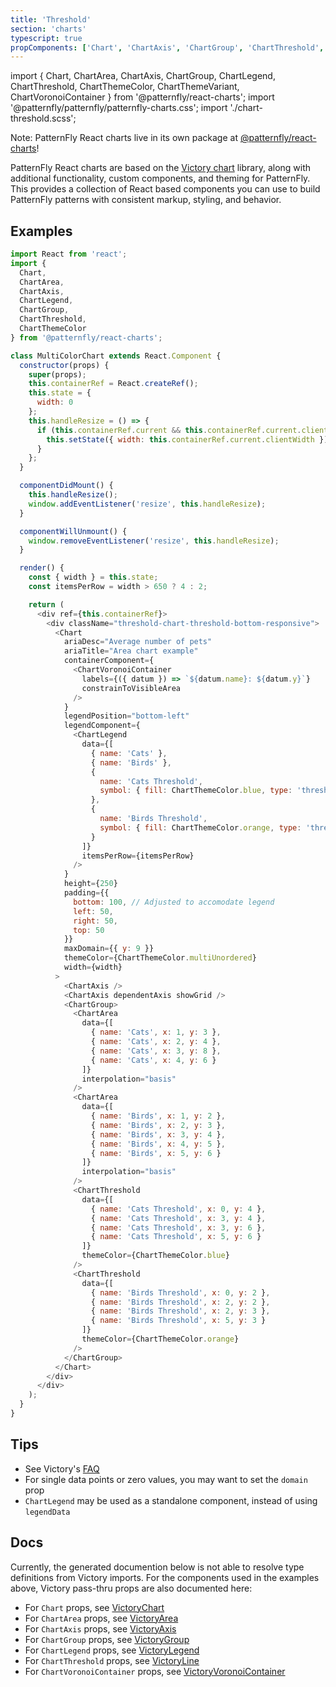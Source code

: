 ```yaml
---
title: 'Threshold'
section: 'charts'
typescript: true
propComponents: ['Chart', 'ChartAxis', 'ChartGroup', 'ChartThreshold', 'ChartVoronoiContainer']
---
```


import { Chart, ChartArea, ChartAxis, ChartGroup, ChartLegend, ChartThreshold, ChartThemeColor, ChartThemeVariant, ChartVoronoiContainer } from '@patternfly/react-charts';
import '@patternfly/patternfly/patternfly-charts.css';
import './chart-threshold.scss';

Note: PatternFly React charts live in its own package at [@patternfly/react-charts](https://www.npmjs.com/package/@patternfly/react-charts)!

PatternFly React charts are based on the [Victory chart](https://formidable.com/open-source/victory/docs/victory-chart/) library, along with additional functionality, custom components, and theming for PatternFly. This provides a collection of React based components you can use to build PatternFly patterns with consistent markup, styling, and behavior.

## Examples
```js title=Multi-color,-area-chart-with-threshold-indicators-and-responsive-container
import React from 'react';
import {
  Chart,
  ChartArea,
  ChartAxis,
  ChartLegend,
  ChartGroup,
  ChartThreshold,
  ChartThemeColor
} from '@patternfly/react-charts';

class MultiColorChart extends React.Component {
  constructor(props) {
    super(props);
    this.containerRef = React.createRef();
    this.state = {
      width: 0
    };
    this.handleResize = () => {
      if (this.containerRef.current && this.containerRef.current.clientWidth) {
        this.setState({ width: this.containerRef.current.clientWidth });
      }
    };
  }

  componentDidMount() {
    this.handleResize();
    window.addEventListener('resize', this.handleResize);
  }

  componentWillUnmount() {
    window.removeEventListener('resize', this.handleResize);
  }

  render() {
    const { width } = this.state;
    const itemsPerRow = width > 650 ? 4 : 2;

    return (
      <div ref={this.containerRef}>
        <div className="threshold-chart-threshold-bottom-responsive">
          <Chart
            ariaDesc="Average number of pets"
            ariaTitle="Area chart example"
            containerComponent={
              <ChartVoronoiContainer
                labels={({ datum }) => `${datum.name}: ${datum.y}`}
                constrainToVisibleArea
              />
            }
            legendPosition="bottom-left"
            legendComponent={
              <ChartLegend
                data={[
                  { name: 'Cats' },
                  { name: 'Birds' },
                  {
                    name: 'Cats Threshold',
                    symbol: { fill: ChartThemeColor.blue, type: 'threshold' }
                  },
                  {
                    name: 'Birds Threshold',
                    symbol: { fill: ChartThemeColor.orange, type: 'threshold' }
                  }
                ]}
                itemsPerRow={itemsPerRow}
              />
            }
            height={250}
            padding={{
              bottom: 100, // Adjusted to accomodate legend
              left: 50,
              right: 50,
              top: 50
            }}
            maxDomain={{ y: 9 }}
            themeColor={ChartThemeColor.multiUnordered}
            width={width}
          >
            <ChartAxis />
            <ChartAxis dependentAxis showGrid />
            <ChartGroup>
              <ChartArea
                data={[
                  { name: 'Cats', x: 1, y: 3 },
                  { name: 'Cats', x: 2, y: 4 },
                  { name: 'Cats', x: 3, y: 8 },
                  { name: 'Cats', x: 4, y: 6 }
                ]}
                interpolation="basis"
              />
              <ChartArea
                data={[
                  { name: 'Birds', x: 1, y: 2 },
                  { name: 'Birds', x: 2, y: 3 },
                  { name: 'Birds', x: 3, y: 4 },
                  { name: 'Birds', x: 4, y: 5 },
                  { name: 'Birds', x: 5, y: 6 }
                ]}
                interpolation="basis"
              />
              <ChartThreshold
                data={[
                  { name: 'Cats Threshold', x: 0, y: 4 },
                  { name: 'Cats Threshold', x: 3, y: 4 },
                  { name: 'Cats Threshold', x: 3, y: 6 },
                  { name: 'Cats Threshold', x: 5, y: 6 }
                ]}
                themeColor={ChartThemeColor.blue}
              />
              <ChartThreshold
                data={[
                  { name: 'Birds Threshold', x: 0, y: 2 },
                  { name: 'Birds Threshold', x: 2, y: 2 },
                  { name: 'Birds Threshold', x: 2, y: 3 },
                  { name: 'Birds Threshold', x: 5, y: 3 }
                ]}
                themeColor={ChartThemeColor.orange}
              />
            </ChartGroup>
          </Chart>
        </div>
      </div>
    );
  }
}
```

## Tips

- See Victory's [FAQ](https://formidable.com/open-source/victory/docs/faq)
- For single data points or zero values, you may want to set the `domain` prop
- `ChartLegend` may be used as a standalone component, instead of using `legendData`

## Docs
Currently, the generated documention below is not able to resolve type definitions from Victory imports. For the 
components used in the examples above, Victory pass-thru props are also documented here:

 - For `Chart` props, see [VictoryChart](https://formidable.com/open-source/victory/docs/victory-chart)
 - For `ChartArea` props, see [VictoryArea](https://formidable.com/open-source/victory/docs/victory-area)
 - For `ChartAxis` props, see [VictoryAxis](https://formidable.com/open-source/victory/docs/victory-axis)
 - For `ChartGroup` props, see [VictoryGroup](https://formidable.com/open-source/victory/docs/victory-group)
 - For `ChartLegend` props, see [VictoryLegend](https://formidable.com/open-source/victory/docs/victory-legend)
 - For `ChartThreshold` props, see [VictoryLine](https://formidable.com/open-source/victory/docs/victory-line)
 - For `ChartVoronoiContainer` props, see [VictoryVoronoiContainer](https://formidable.com/open-source/victory/docs/victory-voronoi-container)
